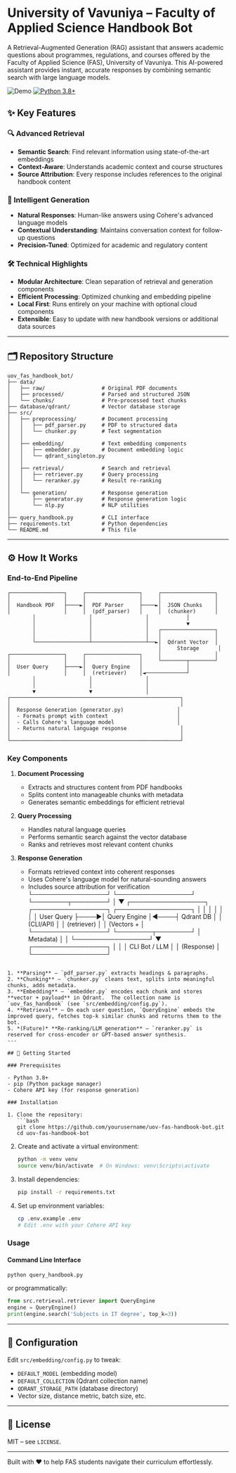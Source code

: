 # University of Vavuniya – Faculty of Applied Science Handbook Bot

A Retrieval-Augmented Generation (RAG) assistant that answers academic questions about programmes, regulations, and courses offered by the Faculty of Applied Science (FAS), University of Vavuniya. This AI-powered assistant provides instant, accurate responses by combining semantic search with large language models.

![Demo](https://img.shields.io/badge/Demo-Available-success) [![Python 3.8+](https://img.shields.io/badge/python-3.8+-blue.svg)](https://www.python.org/downloads/)

## ✨  Key Features

### 🔍 Advanced Retrieval
- **Semantic Search**: Find relevant information using state-of-the-art embeddings
- **Context-Aware**: Understands academic context and course structures
- **Source Attribution**: Every response includes references to the original handbook content

### 🤖 Intelligent Generation
- **Natural Responses**: Human-like answers using Cohere's advanced language models
- **Contextual Understanding**: Maintains conversation context for follow-up questions
- **Precision-Tuned**: Optimized for academic and regulatory content

### 🛠️ Technical Highlights
- **Modular Architecture**: Clean separation of retrieval and generation components
- **Efficient Processing**: Optimized chunking and embedding pipeline
- **Local First**: Runs entirely on your machine with optional cloud components
- **Extensible**: Easy to update with new handbook versions or additional data sources

---

## 🗂️  Repository Structure

```
uov_fas_handbook_bot/
├── data/
│   ├── raw/                  # Original PDF documents
│   ├── processed/            # Parsed and structured JSON
│   └── chunks/               # Pre-processed text chunks
├── database/qdrant/          # Vector database storage
├── src/
│   ├── preprocessing/        # Document processing
│   │   ├── pdf_parser.py     # PDF to structured data
│   │   └── chunker.py        # Text segmentation
│   │
│   ├── embedding/            # Text embedding components
│   │   ├── embedder.py       # Document embedding logic
│   │   └── qdrant_singleton.py
│   │
│   ├── retrieval/            # Search and retrieval
│   │   ├── retriever.py      # Query processing
│   │   └── reranker.py       # Result re-ranking
│   │
│   └── generation/           # Response generation
│       ├── generator.py      # Response generation logic
│       └── nlp.py            # NLP utilities
│
├── query_handbook.py         # CLI interface
├── requirements.txt          # Python dependencies
└── README.md                 # This file
```

---

## ⚙️  How It Works

### End-to-End Pipeline

```
┌─────────────────┐     ┌─────────────────┐     ┌─────────────────┐
│                 │     │                 │     │                 │
│  Handbook PDF   ├────►│  PDF Parser     ├────►│  JSON Chunks    │
│                 │     │  (pdf_parser)   │     │  (chunker)      │
        │                 │                 │            │
        │                 │                 │            ▼
        │                 │                 │   ┌─────────────────┐
        │                 │                 │   │                 │
        └─────────────────┴─────────────────┴──►│  Qdrant Vector  │
                                                │     Storage      │
┌─────────────────┐     ┌─────────────────┐     │                 │
│                 │     │                 │     └────────┬────────┘
│  User Query     ├────►│  Query Engine   │              │
│                 │     │  (retriever)    │◄─────────────┘
        │                 │                 │
        │                 │                 │
        ▼                 ▼                 │
┌──────────────────────────────────────────────────────┐
│                                                      │
│  Response Generation (generator.py)                 │
│  - Formats prompt with context                      │
│  - Calls Cohere's language model                    │
│  - Returns natural language response                 │
│                                                      │
└──────────────────────────────────────────────────────┘
```

### Key Components

1. **Document Processing**
   - Extracts and structures content from PDF handbooks
   - Splits content into manageable chunks with metadata
   - Generates semantic embeddings for efficient retrieval

2. **Query Processing**
   - Handles natural language queries
   - Performs semantic search against the vector database
   - Ranks and retrieves most relevant content chunks

3. **Response Generation**
   - Formats retrieved context into coherent responses
   - Uses Cohere's language model for natural-sounding answers
   - Includes source attribution for verification
└─────────────────┘     └─────────────────┘     └────────┬────────┘
                                                       │
                                                       ▼
┌─────────────────┐     ┌─────────────────┐     ┌─────────────────┐
│                 │     │                 │     │                 │
│  User Query     ├────►│  Query Engine   │◄────┤  Qdrant DB     │
│  (CLI/API)      │     │  (retriever)    │     │  (Vectors +     │
└─────────────────┘     └────────┬────────┘     │   Metadata)     │
                                 │              └─────────────────┘
                                 ▼
                         ┌─────────────────┐
                         │                 │
                         │  CLI Bot / LLM  │
                         │  (Response)     │
                         └─────────────────┘
```

1. **Parsing** – `pdf_parser.py` extracts headings & paragraphs.
2. **Chunking** – `chunker.py` cleans text, splits into meaningful chunks, adds metadata.
3. **Embedding** – `embedder.py` encodes each chunk and stores **vector + payload** in Qdrant.  The collection name is `uov_fas_handbook` (see `src/embedding/config.py`).
4. **Retrieval** – On each user question, `QueryEngine` embeds the improved query, fetches top-k similar chunks and returns them to the bot.
5. *(Future)* **Re-ranking/LLM generation** – `reranker.py` is reserved for cross-encoder or GPT-based answer synthesis.
---

## 🚀 Getting Started

### Prerequisites

- Python 3.8+
- pip (Python package manager)
- Cohere API key (for response generation)

### Installation

1. Clone the repository:
   ```bash
   git clone https://github.com/yourusername/uov-fas-handbook-bot.git
   cd uov-fas-handbook-bot
   ```

2. Create and activate a virtual environment:
   ```bash
   python -m venv venv
   source venv/bin/activate  # On Windows: venv\Scripts\activate
   ```

3. Install dependencies:
   ```bash
   pip install -r requirements.txt
   ```

4. Set up environment variables:
   ```bash
   cp .env.example .env
   # Edit .env with your Cohere API key
   ```

### Usage

#### Command Line Interface
```bash
python query_handbook.py
```

or programmatically:
```python
from src.retrieval.retriever import QueryEngine
engine = QueryEngine()
print(engine.search('Subjects in IT degree', top_k=3))
```

---

## 🔧  Configuration
Edit `src/embedding/config.py` to tweak:
* `DEFAULT_MODEL` (embedding model)
* `DEFAULT_COLLECTION` (Qdrant collection name)
* `QDRANT_STORAGE_PATH` (database directory)
* Vector size, distance metric, batch size, etc.

---

## 📜  License
MIT – see `LICENSE`.

---

Built with ♥ to help FAS students navigate their curriculum effortlessly.
